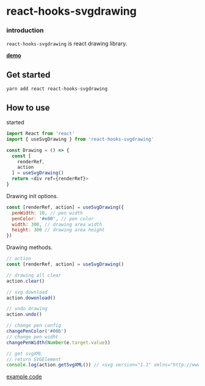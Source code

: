 # react-hooks-svgdrawing

### introduction

`react-hooks-svgdrawing` is react drawing library.

**[demo](https://kmkzt.github.io/react-hooks-svgdrawing/)**

## Get started

```shell
yarn add react react-hooks-svgdrawing
```

## How to use

started

```javascript
import React from 'react'
import { useSvgDrawing } from 'react-hooks-svgdrawing'

const Drawing = () => {
  const [
    renderRef,
    action
  ] = useSvgDrawing()
  return <div ref={renderRef}>
}
```

Drawing init options.

```javascript
const [renderRef, action] = useSvgDrawing({
  penWidth: 10, // pen width
  penColor: '#e00', // pen color
  width: 300, // drawing area width
  height: 300 // drawing area height
})
```

Drawing methods.

```javascript
// action
const [renderRef, action] = useSvgDrawing()

// drawing all clear
action.clear()

// svg download
action.dowonload()

// undo drawing
action.undo()

// change pen config
changePenColor('#00b')
// change pen widht
changePenWidth(Number(e.target.value))

// get svgXML
// return SVGElement
console.log(action.getSvgXML()) // <svg version="1.1" xmlns="http://www.w3.org/2000/svg" xmlns:xlink="http://www.w3.org/1999/xlink" width="500" height="500" viewBox="0 0 500 500"><defs></defs><g id="two-0" transform="matrix(1 0 0 1 0 0)" opacity="1"><path transform="matrix(1 0 0 1 0 0)" d="..." fill="transparent" stroke="#000" stroke-width="3" stroke-opacity="1" fill-opacity="1" class="" visibility="visible" stroke-linecap="round" stroke-linejoin="round" stroke-miterlimit="4" id="two-1"></path></g></svg>
```

[example code](src/example/)
